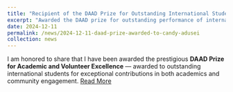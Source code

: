```yaml
---
title: "Recipient of the DAAD Prize for Outstanding International Students!"
excerpt: "Awarded the DAAD prize for outstanding performance of international students."
date: 2024-12-11
permalink: /news/2024-12-11-daad-prize-awarded-to-candy-adusei
collection: news
---
```


I am honored to share that I have been awarded the prestigious **DAAD Prize for Academic and Volunteer Excellence** — awarded to outstanding international students for exceptional contributions in both academics and community engagement.
[Read More](https://www.uni-stuttgart.de/universitaet/aktuelles/meldungen/Candy-Adusei-fuer-akademische-und-ehrenamtliche-Exzellenz-ausgezeichnet/)
